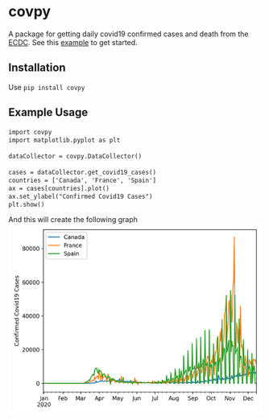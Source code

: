 # covpy 

A package for getting daily covid19 confirmed cases and death from the [ECDC](https://www.ecdc.europa.eu/en). See this [example](https://github.com/pearsedoolin/covpy/blob/master/covpy_example.ipynb) to get started.

## Installation

Use `pip install covpy`

## Example Usage

```python3
import covpy
import matplotlib.pyplot as plt

dataCollector = covpy.DataCollector()

cases = dataCollector.get_covid19_cases()
countries = ['Canada', 'France', 'Spain']
ax = cases[countries].plot()
ax.set_ylabel("Confirmed Covid19 Cases")
plt.show()
```

And this will create the following graph
![example plot](example.png)

